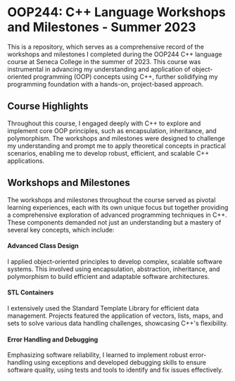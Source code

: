 # OOP244: C++ Language Workshops and Milestones - Summer 2023

This is a repository, which serves as a comprehensive record of the workshops and milestones I completed during the OOP244 C++ language course at Seneca College in the summer of 2023. 
This course was instrumental in advancing my understanding and application of object-oriented programming (OOP) concepts using C++, further solidifying my programming foundation with a hands-on, project-based approach.

## Course Highlights
Throughout this course, I engaged deeply with C++ to explore and implement core OOP principles, such as encapsulation, inheritance, and polymorphism. 
The workshops and milestones were designed to challenge my understanding and prompt me to apply theoretical concepts in practical scenarios, enabling me to develop robust, efficient, and scalable C++ applications.

## Workshops and Milestones
The workshops and milestones throughout the course served as pivotal learning experiences, each with its own unique focus but together providing a comprehensive exploration of advanced programming techniques in C++. 
These components demanded not just an understanding but a mastery of several key concepts, which include:

#### Advanced Class Design
I applied object-oriented principles to develop complex, scalable software systems. This involved using encapsulation, abstraction, inheritance, and polymorphism to build efficient and adaptable software architectures.

#### STL Containers
I extensively used the Standard Template Library for efficient data management. Projects featured the application of vectors, lists, maps, and sets to solve various data handling challenges, showcasing C++'s flexibility.

#### Error Handling and Debugging
Emphasizing software reliability, I learned to implement robust error-handling using exceptions and developed debugging skills to ensure software quality, using tests and tools to identify and fix issues effectively.
